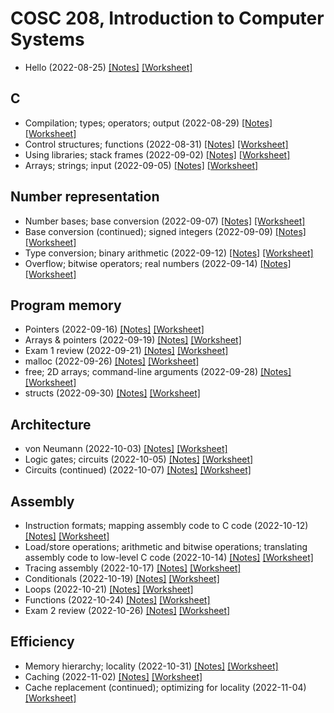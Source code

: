 # COSC 208, Introduction to Computer Systems

* Hello (2022-08-25) [[Notes]](2022-08-25_notes) [[Worksheet]](2022-08-25_worksheet)

## C
* Compilation; types; operators; output (2022-08-29) [[Notes]](2022-08-29_notes) [[Worksheet]](2022-08-29_worksheet)
* Control structures; functions (2022-08-31) [[Notes]](2022-08-31_notes) [[Worksheet]](2022-08-31_worksheet)
* Using libraries; stack frames (2022-09-02) [[Notes]](2022-09-02_notes) [[Worksheet]](2022-09-02_worksheet)
* Arrays; strings; input (2022-09-05) [[Notes]](2022-09-05_notes) [[Worksheet]](2022-09-05_worksheet)

## Number representation
* Number bases; base conversion (2022-09-07) [[Notes]](2022-09-07_notes) [[Worksheet]](2022-09-07_worksheet)
* Base conversion (continued); signed integers (2022-09-09) [[Notes]](2022-09-09_notes) [[Worksheet]](2022-09-09_worksheet)
* Type conversion; binary arithmetic (2022-09-12) [[Notes]](2022-09-12_notes) [[Worksheet]](2022-09-12_worksheet)
* Overflow; bitwise operators; real numbers (2022-09-14) [[Notes]](2022-09-14_notes) [[Worksheet]](2022-09-14_worksheet)

## Program memory
* Pointers (2022-09-16) [[Notes]](2022-09-16_notes) [[Worksheet]](2022-09-16_worksheet)
* Arrays & pointers (2022-09-19) [[Notes]](2022-09-19_notes) [[Worksheet]](2022-09-19_worksheet)
* Exam 1 review (2022-09-21) [[Notes]](2022-09-21_notes) [[Worksheet]](2022-09-21_worksheet)
* malloc (2022-09-26) [[Notes]](2022-09-26_notes) [[Worksheet]](2022-09-26_worksheet)
* free; 2D arrays; command-line arguments (2022-09-28) [[Notes]](2022-09-28_notes) [[Worksheet]](2022-09-28_worksheet)
* structs (2022-09-30) [[Notes]](2022-09-30_notes) [[Worksheet]](2022-09-30_worksheet)

## Architecture
* von Neumann (2022-10-03) [[Notes]](2022-10-03_notes) [[Worksheet]](2022-10-03_worksheet)
* Logic gates; circuits (2022-10-05) [[Notes]](2022-10-05_notes) [[Worksheet]](2022-10-05_worksheet)
* Circuits (continued) (2022-10-07) [[Notes]](2022-10-07_notes) [[Worksheet]](2022-10-07_worksheet)

## Assembly
* Instruction formats; mapping assembly code to C code (2022-10-12) [[Notes]](2022-10-12_notes) [[Worksheet]](2022-10-12_worksheet)
* Load/store operations; arithmetic and bitwise operations; translating assembly code to low-level C code (2022-10-14) [[Notes]](2022-10-14_notes) [[Worksheet]](2022-10-14_worksheet)
* Tracing assembly (2022-10-17) [[Notes]](2022-10-17_notes) [[Worksheet]](2022-10-17_worksheet)
* Conditionals (2022-10-19) [[Notes]](2022-10-19_notes) [[Worksheet]](2022-10-19_worksheet)
* Loops (2022-10-21) [[Notes]](2022-10-21_notes) [[Worksheet]](2022-10-21_worksheet)
* Functions (2022-10-24) [[Notes]](2022-10-24_notes) [[Worksheet]](2022-10-24_worksheet)
* Exam 2 review (2022-10-26) [[Notes]](2022-10-26_notes) [[Worksheet]](2022-10-26_worksheet)

## Efficiency
* Memory hierarchy; locality (2022-10-31) [[Notes]](2022-10-31_notes) [[Worksheet]](2022-10-31_worksheet)
* Caching (2022-11-02) [[Notes]](2022-11-02_notes) [[Worksheet]](2022-11-02_worksheet)
* Cache replacement (continued); optimizing for locality (2022-11-04) <!--[[Notes]](2022-11-04_notes)--> [[Worksheet]](2022-11-04_worksheet)

<!--

## Multiprocessing
* Cache replacement; operating systems (2022-04-11) [[Notes]](2022-04-11_notes) [[Worksheet]](2022-04-11_worksheet)
* Limited direct execution; system calls (2022-04-13) [[Notes]](2022-04-13_notes) [[Worksheet]](2022-04-13_worksheet)
* processes; fork & wait (2022-04-15) [[Notes]](2022-04-15_notes) [[Worksheet]](2022-04-15_worksheet)
* exec; non-preemptive scheduling (2022-04-18) [[Notes]](2022-04-18_notes) [[Worksheet]](2022-04-18_worksheet)
* Preemptive scheduling (2022-04-20) [[Notes]](2022-04-20_notes) [[Worksheet]](2022-04-20_worksheet)
* Threads (2022-04-22) [[Notes]](2022-04-22_notes) [[Worksheet]](2022-04-22_worksheet)
* Pthreads API (2022-04-25) [[Notes]](2022-04-25_notes) [[Worksheet]](2022-04-25_worksheet)
* Making programs multi-threaded (2022-04-27) [[Notes]](2022-04-27_notes) [[Worksheet]](2022-04-27_worksheet)
* Making programs multi-threaded (continued) (2022-04-29) [[Notes]](2022-04-29_notes) [[Worksheet]](2022-04-29_worksheet)
* Virtual machines (2022-05-02) [[Notes]](2022-05-02_notes) [[Worksheet]](2022-05-02_worksheet)
* Containers; data centers; cloud computing (2022-05-04) [[Notes]](2022-05-04_notes) [[Worksheet]](2022-05-04_worksheet)
* Exam 3 (Final) review (2022-05-06) [[Notes]](2022-05-06_notes) [[Worksheet]](2022-05-06_worksheet)
-->

<!--
## Networking
* Application-to-application communication; Sockets (2021-11-29) [[Notes]](2021-11-29_notes)
* Sockets (continued); TCP/IP model (2021-12-01) [[Notes]](2021-12-01_notes) [[Worksheet]](2021-12-01_worksheet)
* Packet switching; Addressing (2021-12-03) [[Notes]](2021-12-03_notes) [[Worksheet]](2021-12-03_worksheet)
* Addressing (continued); Routing (2021-12-06) [[Notes]](2021-12-06_notes) [[Worksheet]](2021-12-06_worksheet)
* Wireless (2021-12-08) [[Notes]](2021-12-08_notes) [[Worksheet]](2021-12-08_worksheet)
* Cloud computing; review (2021-12-10) [[Notes]](2021-12-10_notes) [[Worksheet]](2021-12-10_worksheet)
-->
